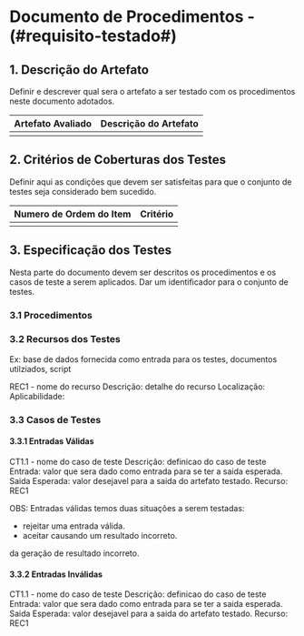 # Documento de Procedimentos - (#requisito-testado#)

## 1. Descrição do Artefato
Definir e descrever qual sera o artefato a ser testado com os procedimentos neste documento adotados.

|Artefato Avaliado| Descrição do Artefato |
|-----------------|-----------------------|
|||

## 2. Critérios de Coberturas dos Testes
Definir aqui as condições que devem ser satisfeitas para que o conjunto de testes seja considerado bem sucedido.

|Numero de Ordem do Item|Critério|
|-----------------------|--------|
|||

## 3. Especificação dos Testes
Nesta parte do documento devem ser descritos os procedimentos e os casos de teste a serem aplicados. Dar um identificador para o conjunto de testes.

### 3.1 Procedimentos

### 3.2 Recursos dos Testes
Ex: base de dados fornecida como entrada para os testes, documentos utilziados, script

REC1 - nome do recurso
Descrição: detalhe do recurso
Localização:
Aplicabilidade:

### 3.3 Casos de Testes

#### 3.3.1 Entradas Válidas

 CT1.1 - nome do caso de teste
 Descrição: definicao do caso de teste
 Entrada: valor que sera dado como entrada para se ter a saida esperada.
 Saida Esperada: valor desejavel para a saida do artefato testado.
 Recurso: REC1

 OBS: Entradas válidas temos duas situações a serem testadas:
 - rejeitar uma entrada válida.
 - aceitar causando um resultado incorreto.

  da geração de resultado incorreto.

#### 3.3.2 Entradas Inválidas

 CT1.1 - nome do caso de teste
 Descrição: definicao do caso de teste
 Entrada: valor que sera dado como entrada para se ter a saida esperada.
 Saida Esperada: valor desejavel para a saida do artefato testado.
 Recurso: REC1
